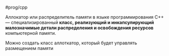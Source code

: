 #prog/cpp

Аллокатор или распределитель памяти в языке программирования C++ — специализированный **класс, реализующий и инкапсулирующий малозначимые детали распределения и освобождения ресурсов** компьютерной памяти.

Можно создать класс аллоткатор, который будет управлять размещением памяти